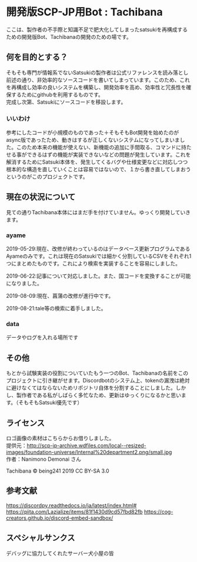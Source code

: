 ﻿# 開発版SCP-JP用Bot : Tachibana

ここは、製作者の不手際と知識不足で肥大化してしまったsatsukiを再構成するための開発版Bot、Tachibanaの開発のための場です。

## 何を目的とする？
そもそも専門が情報系でないSatsukiの製作者は公式リファレンスを読み落とし前述の通り、非効率的なソースコードを書いてしまっています。このため、これを再構成し効率の良いシステムを構築し、開発効率を高め、効率性と冗長性を確保するためにgithubを利用するものです。  
完成し次第、Satsukiにソースコードを移設します。

### いいわけ
参考にしたコードが小規模のものであった＋そもそもBot開発を始めたのがasync版であったため、動きはするが正しくないシステムになってしまいました。このため本来の機能が使えない、新機能の追加に手間取る、コマンドに持たせる事ができるはずの機能が実装できないなどの問題が発生しています。これを解消するためにSatsuki本体を、発生してくるバグや仕様変更などに対応しつつ根本的な構造を直していくことは容易ではないので、１から書き直してしまおうというのがこのプロジェクトです。

## 現在の状況について

見ての通りTachibana本体にはまだ手を付けていません。ゆっくり開発していきます。

### ayame
2019-05-29:現在、改修が終わっているのはデータベース更新プログラムであるAyameのみです。これは現在のSatsukiでは細かく分割しているCSVをそれぞれ1つにまとめたものです。これにより検索を実装することを容易にしました。

2019-06-22:記事について対応しました。また、国コードを変換することが可能になりました。

2019-08-09:現在、菖蒲の改修が進行中です。

2019-08-21:tale等の検索に着手しました。

### data
データやログを入れる場所です

## その他
もとから試験実装の役割についていたもう一つのBot、Tachibanaの名前をこのプロジェクトに引き継がせます。Discordbotのシステム上、tokenの漏洩は絶対に避けなくてはならないためリポジトリ自体を分割することにしました。しかし、製作者である私がしばらく多忙なため、更新はゆっくりになるかと思います。（そもそもSatsuki優先です）

## ライセンス
ロゴ画像の素材はこちらからお借りしました。  
提供元：http://scp-jp-archive.wdfiles.com/local--resized-images/foundation-universe/Internal%20department2.png/small.jpg  
作者：Nanimono Demonai さん  

Tachibana ©︎︎ being241 2019 CC BY-SA 3.0


## 参考文献
https://discordpy.readthedocs.io/ja/latest/index.html#  
https://qiita.com/Lazialize/items/81f1430d9cd57fbd82fb
https://cog-creators.github.io/discord-embed-sandbox/

## スペシャルサンクス
デバッグに協力してくれたサーバー犬小屋の皆
